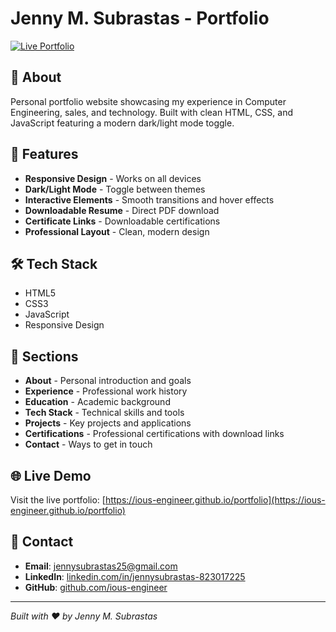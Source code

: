 # Jenny M. Subrastas - Portfolio

[![Live Portfolio](https://img.shields.io/badge/Live-Portfolio-blue?style=for-the-badge)](https://ious-engineer.github.io/portfolio)

## 🌟 About

Personal portfolio website showcasing my experience in Computer Engineering, sales, and technology. Built with clean HTML, CSS, and JavaScript featuring a modern dark/light mode toggle.

## 🚀 Features

- **Responsive Design** - Works on all devices
- **Dark/Light Mode** - Toggle between themes
- **Interactive Elements** - Smooth transitions and hover effects
- **Downloadable Resume** - Direct PDF download
- **Certificate Links** - Downloadable certifications
- **Professional Layout** - Clean, modern design

## 🛠️ Tech Stack

- HTML5
- CSS3
- JavaScript
- Responsive Design

## 📄 Sections

- **About** - Personal introduction and goals
- **Experience** - Professional work history
- **Education** - Academic background
- **Tech Stack** - Technical skills and tools
- **Projects** - Key projects and applications
- **Certifications** - Professional certifications with download links
- **Contact** - Ways to get in touch

## 🌐 Live Demo

Visit the live portfolio: [https://ious-engineer.github.io/portfolio](https://ious-engineer.github.io/portfolio)

## 📧 Contact

- **Email**: jennysubrastas25@gmail.com
- **LinkedIn**: [linkedin.com/in/jennysubrastas-823017225](https://linkedin.com/in/jennysubrastas-823017225)
- **GitHub**: [github.com/ious-engineer](https://github.com/ious-engineer)

---

*Built with ❤️ by Jenny M. Subrastas*